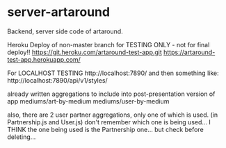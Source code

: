 # server-artaround
Backend, server side code of artaround.

Heroku Deploy of non-master branch
for TESTING ONLY - not for final deploy!!
https://git.heroku.com/artaround-test-app.git
https://artaround-test-app.herokuapp.com/


For LOCALHOST TESTING
http://localhost:7890/
and then something like: http://localhost:7890/api/v1/styles/

already written aggregations to include into post-presentation version of app
mediums/art-by-medium
mediums/user-by-medium

also, there are 2 user partner aggregations, only one of which is used. (in Partnership.js and User.js) 
don't remember which one is being used... I THINK the one being used is the Partnership one... but check before deleting...